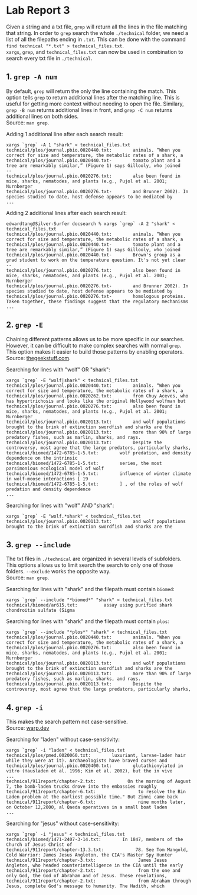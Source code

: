 # Lab Report 3
Given a string and a txt file, `grep` will return all the lines in the file matching that string. In order to `grep` search the whole `./technical` folder, we need a list of all the filepaths ending in `.txt`. This can be done with the command  
`find technical "*.txt" > technical_files.txt`.  
`xargs`, `grep`, and `technical_files.txt` can now be used in combination to search every txt file in `./technical`.

## 1. `grep -A num`
By default, `grep` will return the only the line containing the match. This option tells `grep` to return additional lines after the matching line. This is useful for getting more context without needing to open the file. Similary, `grep -B num` returns additional lines in front, and `grep -C num` returns additional lines on both sides.  
Source: `man grep`.

Adding 1 additional line after each search result:
```
xargs `grep` -A 1 "shark" < technical_files.txt
technical/plos/journal.pbio.0020440.txt:        animals. “When you correct for size and temperature, the metabolic rates of a shark, a
technical/plos/journal.pbio.0020440.txt-        tomato plant and a tree are remarkably similar,” (Figure 1) says Gillooly, who joined
--
technical/plos/journal.pbio.0020276.txt:        also been found in mice, sharks, nematodes, and plants (e.g., Pujol et al. 2001; Nurnberger
technical/plos/journal.pbio.0020276.txt-        and Brunner 2002). In species studied to date, host defense appears to be mediated by
...
```

Adding 2 additional lines after each search result:
```
edwardtang@Silver-Surfer docsearch % xargs `grep` -A 2 "shark" < technical_files.txt
technical/plos/journal.pbio.0020440.txt:        animals. “When you correct for size and temperature, the metabolic rates of a shark, a
technical/plos/journal.pbio.0020440.txt-        tomato plant and a tree are remarkably similar,” (Figure 1) says Gillooly, who joined
technical/plos/journal.pbio.0020440.txt-        Brown's group as a grad student to work on the temperature question. It's not yet clear
--
technical/plos/journal.pbio.0020276.txt:        also been found in mice, sharks, nematodes, and plants (e.g., Pujol et al. 2001; Nurnberger
technical/plos/journal.pbio.0020276.txt-        and Brunner 2002). In species studied to date, host defense appears to be mediated by
technical/plos/journal.pbio.0020276.txt-        homologous proteins. Taken together, these findings suggest that the regulatory mechanisms
...
```

## 2. `grep -E`
Chaining different patterns allows us to be more specific in our searches. However, it can be difficult to make complex searches with normal `grep`. This option makes it easier to build those patterns by enabling operators.  
Source: [thegeekstuff.com](https://www.thegeekstuff.com/2011/10/grep-or-and-not-operators/).

Searching for lines with "wolf" OR "shark":
```
xargs `grep` -E "wolf|shark" < technical_files.txt
technical/plos/journal.pbio.0020440.txt:        animals. “When you correct for size and temperature, the metabolic rates of a shark, a
technical/plos/journal.pbio.0020262.txt:        from Chuy Aceves, who has hypertrichosis and looks like the original Hollywood wolfman but
technical/plos/journal.pbio.0020276.txt:        also been found in mice, sharks, nematodes, and plants (e.g., Pujol et al. 2001; Nurnberger
technical/plos/journal.pbio.0020113.txt:        and wolf populations brought to the brink of extinction swordfish and sharks are the
technical/plos/journal.pbio.0020113.txt:        more than 90% of large predatory fishes, such as marlin, sharks, and rays.
technical/plos/journal.pbio.0020113.txt:        Despite the controversy, most agree that the large predators, particularly sharks,
technical/biomed/1472-6785-1-5.txt:        wolf predation, and density dependence on the intrinsic
technical/biomed/1472-6785-1-5.txt:        series, the most parsimonious ecological model of wolf
technical/biomed/1472-6785-1-5.txt:        influence of winter climate in wolf-moose interactions [ 19
technical/biomed/1472-6785-1-5.txt:        ] , of the roles of wolf predation and density dependence
...
```

Searching for lines with "wolf" AND "shark":
```
xargs `grep` -E "wolf.*shark" < technical_files.txt
technical/plos/journal.pbio.0020113.txt:        and wolf populations brought to the brink of extinction swordfish and sharks are the
```
## 3. `grep --include`
The txt files in `./technical` are organized in several levels of subfolders. This options allows us to limit search the search to only one of those folders. `--exclude` works the opposite way.  
Source: `man grep`.

Searching for lines with "shark" and the filepath must contain `biomed`:
```
xargs `grep` --include "*biomed*" "shark" < technical_files.txt
technical/biomed/ar615.txt:          assay using purified shark chondroitin sulfate (Sigma
```

Searching for lines with "shark" and the filepath must contain `plos`:
```
xargs `grep` --include "*plos*" "shark" < technical_files.txt
technical/plos/journal.pbio.0020440.txt:        animals. “When you correct for size and temperature, the metabolic rates of a shark, a
technical/plos/journal.pbio.0020276.txt:        also been found in mice, sharks, nematodes, and plants (e.g., Pujol et al. 2001; Nurnberger
technical/plos/journal.pbio.0020113.txt:        and wolf populations brought to the brink of extinction swordfish and sharks are the
technical/plos/journal.pbio.0020113.txt:        more than 90% of large predatory fishes, such as marlin, sharks, and rays.
technical/plos/journal.pbio.0020113.txt:        Despite the controversy, most agree that the large predators, particularly sharks,
```

## 4. `grep -i`
This makes the search pattern not case-sensitive.  
Source: [warp.dev](https://www.warp.dev/terminus/make-grep-case-insensitive#:~:text=To%20recap%2C%20the%20grep%20command,or%20—ignore%2Dcase%20flag.)

Searching for "laden" without case-sensitivity:
```
xargs `grep` -i "laden" < technical_files.txt
technical/plos/pmed.0020060.txt:        luxuriant, larvae-laden hair while they were at it). Archaeologists have braved curses and
technical/plos/journal.pbio.0020400.txt:        glutathionylated in vitro (Hausladen et al. 1996; Kim et al. 2002), but the in vivo
...
technical/911report/chapter-2.txt:            On the morning of August 7, the bomb-laden trucks drove into the embassies roughly
technical/911report/chapter-6.txt:                to resolve the Bin Laden problem at the earliest possible time." But Zinni came back
technical/911report/chapter-6.txt:                nine months later, on October 12,2000, al Qaeda operatives in a small boat laden
...
```

Searching for "jesus" without case-sensitivity:
```
xargs `grep` -i "jesus" < technical_files.txt
technical/biomed/1471-2407-3-14.txt:        In 1847, members of the Church of Jesus Christ of
technical/911report/chapter-13.3.txt:            78. See Tom Mangold, Cold Warrior: James Jesus Angleton, the CIA's Master Spy Hunter
technical/911report/chapter-3.txt:                James Jesus Angleton, who headed counterintelligence in the CIA until the early
technical/911report/chapter-2.txt:                from the one and only God, the God of Abraham and of Jesus. These revelations,
technical/911report/chapter-2.txt:                from Abraham through Jesus, complete God's message to humanity. The Hadith, which
```